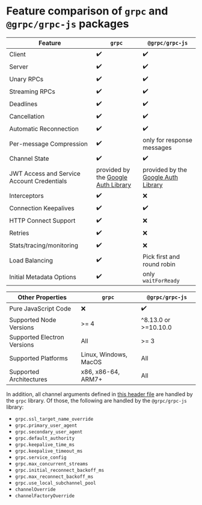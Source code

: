 # Feature comparison of `grpc` and `@grpc/grpc-js` packages

Feature | `grpc` | `@grpc/grpc-js`
--------|--------|----------
Client | :heavy_check_mark: | :heavy_check_mark:
Server | :heavy_check_mark: | :heavy_check_mark:
Unary RPCs | :heavy_check_mark: | :heavy_check_mark:
Streaming RPCs | :heavy_check_mark: | :heavy_check_mark:
Deadlines | :heavy_check_mark: | :heavy_check_mark:
Cancellation | :heavy_check_mark: | :heavy_check_mark:
Automatic Reconnection | :heavy_check_mark: | :heavy_check_mark:
Per-message Compression | :heavy_check_mark: | only for response messages
Channel State | :heavy_check_mark: | :heavy_check_mark:
JWT Access and Service Account Credentials | provided by the [Google Auth Library](https://www.npmjs.com/package/google-auth-library) | provided by the [Google Auth Library](https://www.npmjs.com/package/google-auth-library)
Interceptors | :heavy_check_mark: | :x:
Connection Keepalives | :heavy_check_mark: | :heavy_check_mark:
HTTP Connect Support | :heavy_check_mark: | :x:
Retries | :heavy_check_mark: | :x:
Stats/tracing/monitoring | :heavy_check_mark: | :x:
Load Balancing | :heavy_check_mark: | Pick first and round robin
Initial Metadata Options | :heavy_check_mark: | only `waitForReady`

Other Properties | `grpc` | `@grpc/grpc-js`
-----------------|--------|----------------
Pure JavaScript Code | :x: | :heavy_check_mark:
Supported Node Versions | >= 4 | ^8.13.0 or >=10.10.0
Supported Electron Versions | All | >= 3
Supported Platforms | Linux, Windows, MacOS | All
Supported Architectures | x86, x86-64, ARM7+ | All

In addition, all channel arguments defined in [this header file](https://github.com/grpc/grpc/blob/master/include/grpc/impl/codegen/grpc_types.h) are handled by the `grpc` library. Of those, the following are handled by the `@grpc/grpc-js` library:

 - `grpc.ssl_target_name_override`
 - `grpc.primary_user_agent`
 - `grpc.secondary_user_agent`
 - `grpc.default_authority`
 - `grpc.keepalive_time_ms`
 - `grpc.keepalive_timeout_ms`
 - `grpc.service_config`
 - `grpc.max_concurrent_streams`
 - `grpc.initial_reconnect_backoff_ms`
 - `grpc.max_reconnect_backoff_ms`
 - `grpc.use_local_subchannel_pool`
 - `channelOverride`
 - `channelFactoryOverride`

